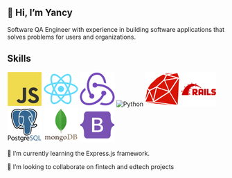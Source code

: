 ## 👋  Hi, I’m Yancy 

Software QA Engineer with experience in building software applications that solves problems for users and organizations.

## Skills
<p float="left">
<img src="https://raw.githubusercontent.com/devicons/devicon/master/icons/javascript/javascript-original.svg" alt="JavaScript" width="80"/>
<img src="https://raw.githubusercontent.com/devicons/devicon/master/icons/react/react-original.svg" alt="React" width="80"/> 
<img src="https://raw.githubusercontent.com/devicons/devicon/master/icons/redux/redux-original.svg" alt="Redux" width="80"/>
<img src="https://raw.githubusercontent.com/rahul-jha98/github_readme_icons/main/language_and_tools/square/python/python.svg" alt="Python" width="80" /> 
<img src="https://raw.githubusercontent.com/devicons/devicon/master/icons/ruby/ruby-plain.svg" alt="Ruby" width="80"/>  
<img src="https://raw.githubusercontent.com/devicons/devicon/master/icons/rails/rails-plain-wordmark.svg" alt="Rails" width="80"/> 
<img src="https://raw.githubusercontent.com/devicons/devicon/master/icons/postgresql/postgresql-original-wordmark.svg" alt="PostgreSQL" width="80"/> <img src="https://raw.githubusercontent.com/devicons/devicon/2809b567852a4648062a2d3e7c1c531367458c0b/icons/mongodb/mongodb-original-wordmark.svg" alt="MongoDB" width="80"/> 
<img src="https://raw.githubusercontent.com/devicons/devicon/master/icons/bootstrap/bootstrap-plain.svg" alt="Bootstrap" width="80"/> 
</p>

🌱 I’m currently learning the Express.js framework.

💞️ I’m looking to collaborate on fintech and edtech projects



